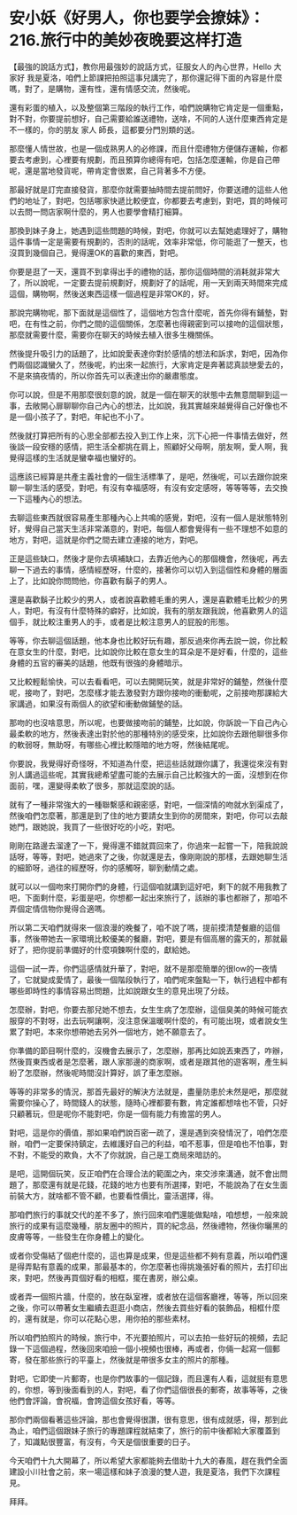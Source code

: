 # 安小妖《好男人，你也要学会撩妹》：216.旅行中的美妙夜晚要这样打造

【最強的說話方式】，教你用最強妙的說話方式，征服女人的內心世界，Hello 大家好 我是夏洛，咱們上節課把拍照這事兒講完了，那你還記得下面的內容是什麼嗎，對了，是購物，還有性，還有情感交流，然後呢。

還有彩蛋的植入，以及整個第三階段的執行工作，咱們說購物它肯定是一個重點，對不對，你要提前想好，自己需要給誰送禮物，送啥，不同的人送什麼東西肯定是不一樣的，你的朋友 家人 師長，這都要分門別類的送。

那麼懂人情世故，也是一個成熟男人的必修課，而且什麼禮物方便儲存運輸，你都要去考慮到，心裡要有規劃，而且預算你總得有吧，包括怎麼運輸，你是自己帶呢，還是當地發貨呢，帶肯定會很累，自己背著多不方便。

那最好就是訂完直接發貨，那麼你就需要抽時間去提前問好，你要送禮的這些人他們的地址了，對吧，包括哪家快遞比較便宜，你都要去考慮到，對吧，買的時候可以去問一問店家啊什麼的，男人也要學會精打細算。

那換到妹子身上，她遇到這些問題的時候，對吧，你就可以去幫她處理好了，購物這件事情一定是需要有規劃的，否則的話呢，效率非常低，你可能逛了一整天，也沒買到幾個自己，覺得還OK的喜歡的東西，對吧。

你要是逛了一天，還買不到拿得出手的禮物的話，那你這個時間的消耗就非常大了，所以說呢，一定要去提前規劃好，規劃好了的話呢，用一天到兩天時間來完成這個，購物啊，然後送東西這樣一個過程是非常OK的，好。

那說完購物呢，那下面就是這個性了，這個地方包含什麼呢，首先你得有鋪墊，對吧，在有性之前，你們之間的這個關係，怎麼著也得親密到可以接吻的這個狀態，那麼就需要什麼，需要你在聊天的時候去植入很多生機關係。

然後提升吸引力的話題了，比如說愛表達你對於感情的想法和訴求，對吧，因為你們兩個認識蠻久了，然後呢，約出來一起旅行，大家肯定是奔著認真談戀愛去的，不是來搞夜情的，所以你首先可以表達出你的嚴肅態度。

你可以說，但是不用那麼很刻意的說，就是一個在聊天的狀態中去無意間聊到這一事，去敞開心扉聊聊你自己內心的想法，比如說，我其實越來越覺得自己好像也不是一個小孩子了，對吧，年紀也不小了。

然後就打算把所有的心思全部都去投入到工作上來，沉下心把一件事情去做好，然後談一段安穩的感情，把生活全都挑在肩上，照顧好父母啊，朋友啊，愛人啊，我覺得這樣的生活就是蠻幸福也蠻好的。

這應該已經算是共產主義社會的一個生活標準了，是吧，然後呢，可以去跟你說來聊一聊生活的感受，對吧，有沒有幸福感呀，有沒有安定感呀，等等等等，去交換一下這種內心的想法。

去聊這些東西就很容易產生那種內心上共鳴的感覺，對吧，沒有一個人是狀態特別好，覺得自己當天生活非常滿意的，對吧，每個人都會覺得有一些不理想不如意的地方，對吧，這就是你們之間去建立連接的地方，對吧。

正是這些缺口，然後才是你去填補缺口，去靠近他內心的那個機會，然後呢，再去聊一下過去的事情，感情經歷呀，什麼的，接著你可以切入到這個性和身體的層面上了，比如說你問問他，你喜歡有鬍子的男人。

還是喜歡鬍子比較少的男人，或者說喜歡體毛重的男人，還是喜歡體毛比較少的男人，對吧，有沒有什麼特殊的癖好，比如說，我有的朋友跟我說，他喜歡男人的這個手，就比較注重男人的手，或者是比較注意男人的屁股的形態。

等等，你去聊這個話題，他本身也比較好玩有趣，那反過來你再去說一說，你比較在意女生的什麼，對吧，比如說你比較在意女生的耳朵是不是好看，什麼的，這些身體的五官的審美的話題，他既有很強的身體暗示。

又比較輕鬆愉快，可以去看看吧，可以去開開玩笑，就是非常好的鋪墊，然後什麼呢，接吻了，對吧，怎麼樣才能去激發對方跟你接吻的衝動呢，之前接吻那課給大家講過，如果沒有兩個人的欲望和衝動做鋪墊的話。

那吻的也沒啥意思，所以呢，也要做接吻前的鋪墊，比如說，你訴說一下自己內心最柔軟的地方，然後表達出對於他的那種特別的感受來，比如說你去跟他聊很多你的軟弱呀，無助呀，有哪些心裡比較隱暗的地方呀，然後結尾呢。

你要說，我覺得好奇怪呀，不知道為什麼，把這些話就跟你講了，我還從來沒有對別人講過這些呢，其實我總希望盡可能的去展示自己比較強大的一面，沒想到在你面前，嘿，還變得柔軟了很多，那就這麼說的話。

就有了一種非常強大的一種聯繫感和親密感，對吧，一個深情的吻就水到渠成了，然後咱們怎麼著，那還是到了住的地方要請女生到你的房間來，對吧，你可以去敲她門，跟她說，我買了一些很好吃的小吃，對吧。

剛剛在路邊去溜達了一下，覺得還不錯就買回來了，你過來一起嘗一下，陪我說說話呀，等等，對吧，她過來了之後，你就還是去，像剛剛說的那樣，去跟她聊生活的細節呀，過往的經歷呀，你的感觸呀，聊到動情之處。

就可以以一個吻來打開你們的身體，行這個咱就講到這好吧，剩下的就不用我教了吧，下面剩什麼，彩蛋是吧，你想都一起出來旅行了，該辦的事也都辦了，那咱不弄個定情信物你覺得合適嗎。

所以第二天咱們就得來一個浪漫的晚餐了，咱不說了嗎，提前摸清楚餐廳的這個事，然後帶她去一家環境比較優美的餐廳，對吧，要是有個高層的露天的，那就最好了，把你提前準備好的什麼項鍊啊什麼的，獻給她。

這個一試一弄，你們這感情就升華了，對吧，就不是那麼簡單的很low的一夜情了，它就變成愛情了，最後一個階段執行了，咱們呢來盤點一下，執行過程中都有哪些即時性的事情容易出問題，比如說跟女生的意見出現了分歧。

怎麼辦，對吧，你要去那兒她不想去，女生生病了怎麼辦，這個臭美的時候可能衣服穿的不對呀，出去玩啊讓啊，沒注意保溫暖啊什麼的，有可能出現，或者說女生累了對吧，本來你想帶她去另外一個地方，她不願意去了。

你準備的節目啊什麼的，沒機會去展示了，怎麼辦，那再比如說丟東西了，咋辦，然後買東西或者是怎麼著，跟人家那邊的商家啊，或者是跟其他的遊客啊，產生糾紛了怎麼辦，然後呢時間沒計算好，誤了車怎麼辦。

等等的非常多的情況，那首先最好的解決方法就是，盡量防患於未然是吧，那麼就需要你操心了，時間錢人的狀態，隨時心裡都要有數，肯定誰都想啥也不管，只好只顧著玩，但是呢你不能對吧，你是一個有能力有擔當的男人。

對吧，這是你的價值，那如果咱們說百密一疏了，還是遇到突發情況了，咱們怎麼辦，咱們一定要保持鎮定，去維護好自己的利益，咱不惹事，但是咱也不怕事，對不對，不能受的欺負，大不了你就說，自己是工商局來暗訪的。

是吧，這開個玩笑，反正咱們在合理合法的範圍之內，來交涉來溝通，就不會出問題了，那麼還有就是花錢，花錢的地方也要有所選擇，對吧，不能說為了在女生面前裝大方，就啥都不管不顧，也要看性價比，靈活選擇，得。

那咱們旅行的事就交代的差不多了，旅行回來咱們還能做點啥，咱想想，一般來說旅行的成果有這麼幾種，朋友圈中的照片，買的紀念品，然後禮物，然後你曬黑的皮膚等等，一些發生在你身體上的變化。

或者你受傷結了個疤什麼的，這也算是成果，但是這些都不夠有意義，所以咱們還是得弄點有意義的成果，那最基本的，你怎麼著也得挑幾張好看的照片，去打印出來，對吧，然後再買個好看的相框，擺在書房，辦公桌。

或者弄一個照片牆，什麼的，放在臥室裡，或者放在這個客廳裡，等等，所以回來之後，你可以帶著女生繼續去逛逛小商店，然後去買些好看的裝飾品，相框什麼的，還有就是，你可以花點心思，用你拍的那些素材。

所以咱們拍照片的時候，旅行中，不光要拍照片，可以去拍一些好玩的視頻，去記錄一下這個過程，然後回來咱撿一個小視頻也很棒，再或者，你倆一起寫一個郵寄，發在那些旅行的平臺上，然後就是帶很多女主的照片的那種。

對吧，它即使一片郵寄，也是你們故事的一個記錄，而且還有人看，這就挺有意思的，你想，等到後面看到的人，對吧，看了你們這個很長的郵寄，故事等等，之後他們會評論，會祝福，會誇這個女孩好看，等等。

那你們兩個看著這些評論，那也會覺得很讚，很有意思，很有成就感，得，那到此為止，咱們這個跟妹子旅行的專題課程就結束了，旅行的前中後都給大家覆蓋到了，知識點很豐富，有沒有，今天是個很重要的日子。

今天咱們十九大開幕了，所以希望大家都能夠去借助十九大的春風，趕在我們全面建設小川社會之前，來一場這樣和妹子浪漫的雙人遊，我是夏洛，我們下次課程見。

拜拜。